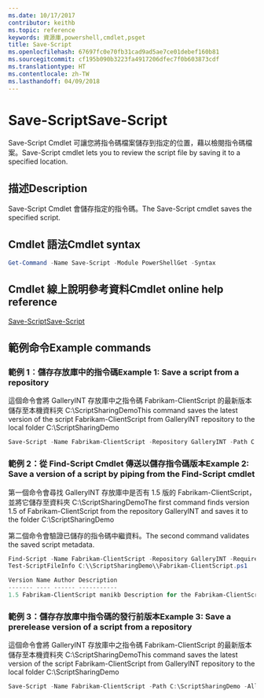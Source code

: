 ```yaml
---
ms.date: 10/17/2017
contributor: keithb
ms.topic: reference
keywords: 資源庫,powershell,cmdlet,psget
title: Save-Script
ms.openlocfilehash: 67697fc0e70fb31cad9ad5ae7ce01debef160b81
ms.sourcegitcommit: cf195b090b3223fa4917206dfec7f0b603873cdf
ms.translationtype: HT
ms.contentlocale: zh-TW
ms.lasthandoff: 04/09/2018
---
```

# <a name="save-script"></a><span data-ttu-id="58443-103">Save-Script</span><span class="sxs-lookup"><span data-stu-id="58443-103">Save-Script</span></span>

<span data-ttu-id="58443-104">Save-Script Cmdlet 可讓您將指令碼檔案儲存到指定的位置，藉以檢閱指令碼檔案。</span><span class="sxs-lookup"><span data-stu-id="58443-104">Save-Script cmdlet lets you to review the script file by saving it to a specified location.</span></span>

## <a name="description"></a><span data-ttu-id="58443-105">描述</span><span class="sxs-lookup"><span data-stu-id="58443-105">Description</span></span>

<span data-ttu-id="58443-106">Save-Script Cmdlet 會儲存指定的指令碼。</span><span class="sxs-lookup"><span data-stu-id="58443-106">The Save-Script cmdlet saves the specified script.</span></span>

## <a name="cmdlet-syntax"></a><span data-ttu-id="58443-107">Cmdlet 語法</span><span class="sxs-lookup"><span data-stu-id="58443-107">Cmdlet syntax</span></span>

```powershell
Get-Command -Name Save-Script -Module PowerShellGet -Syntax
```
## <a name="cmdlet-online-help-reference"></a><span data-ttu-id="58443-108">Cmdlet 線上說明參考資料</span><span class="sxs-lookup"><span data-stu-id="58443-108">Cmdlet online help reference</span></span>

[<span data-ttu-id="58443-109">Save-Script</span><span class="sxs-lookup"><span data-stu-id="58443-109">Save-Script</span></span>](http://go.microsoft.com/fwlink/?LinkId=619786)

## <a name="example-commands"></a><span data-ttu-id="58443-110">範例命令</span><span class="sxs-lookup"><span data-stu-id="58443-110">Example commands</span></span>

### <a name="example-1-save-a-script-from-a-repository"></a><span data-ttu-id="58443-111">範例 1︰儲存存放庫中的指令碼</span><span class="sxs-lookup"><span data-stu-id="58443-111">Example 1: Save a script from a repository</span></span>
<span data-ttu-id="58443-112">這個命令會將 GalleryINT 存放庫中之指令碼 Fabrikam-ClientScript 的最新版本儲存至本機資料夾 C:\ScriptSharingDemo</span><span class="sxs-lookup"><span data-stu-id="58443-112">This command saves the latest version of the script Fabrikam-ClientScript from GalleryINT repository to the local folder C:\ScriptSharingDemo</span></span>

```powershell
Save-Script -Name Fabrikam-ClientScript -Repository GalleryINT -Path C:\ScriptSharingDemo
```

### <a name="example-2-save-a-version-of-a-script-by-piping-from-the-find-script-cmdlet"></a><span data-ttu-id="58443-113">範例 2：從 Find-Script Cmdlet 傳送以儲存指令碼版本</span><span class="sxs-lookup"><span data-stu-id="58443-113">Example 2: Save a version of a script by piping from the Find-Script cmdlet</span></span>

<span data-ttu-id="58443-114">第一個命令會尋找 GalleryINT 存放庫中是否有 1.5 版的 Fabrikam-ClientScript，並將它儲存至資料夾 C:\ScriptSharingDemo</span><span class="sxs-lookup"><span data-stu-id="58443-114">The first command finds version 1.5 of Fabrikam-ClientScript from the repository GalleryINT and saves it to the folder C:\ScriptSharingDemo</span></span>

<span data-ttu-id="58443-115">第二個命令會驗證已儲存的指令碼中繼資料。</span><span class="sxs-lookup"><span data-stu-id="58443-115">The second command validates the saved script metadata.</span></span>

```powershell
Find-Script -Name Fabrikam-ClientScript -Repository GalleryINT -RequiredVersion 1.5 | Save-Script -Path C:\\ScriptSharingDemo
Test-ScriptFileInfo C:\\ScriptSharingDemo\\Fabrikam-ClientScript.ps1

Version Name Author Description
------- ---- ------ -----------
1.5 Fabrikam-ClientScript manikb Description for the Fabrikam-ClientScript script
```

### <a name="example-3-save-a-prerelease-version-of-a-script-from-a-repository"></a><span data-ttu-id="58443-116">範例 3：儲存存放庫中指令碼的發行前版本</span><span class="sxs-lookup"><span data-stu-id="58443-116">Example 3: Save a prerelease version of a script from a repository</span></span>
<span data-ttu-id="58443-117">這個命令會將 GalleryINT 存放庫中之指令碼 Fabrikam-ClientScript 的最新版本儲存至本機資料夾 C:\ScriptSharingDemo</span><span class="sxs-lookup"><span data-stu-id="58443-117">This command saves the latest version of the script Fabrikam-ClientScript from GalleryINT repository to the local folder C:\ScriptSharingDemo</span></span>

```powershell
Save-Script -Name Fabrikam-ClientScript -Path C:\ScriptSharingDemo -AllowPrerelease
```